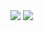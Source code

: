 <img src="https://capsule-render.vercel.app/api?&type=waving&color=32B6FF80&section=header&reversal=true&height=300&text=Hope%20Hero-nl-&fontColor=4B6F9F&desc=%20Robooot%20&animation=twinkling">


<img src="https://capsule-render.vercel.app/api?&type=waving&color=32B6FF80&section=footer&reversal=true&height=200&text=Hope%20Hero-nl-&fontColor=4B6F9F&animation=blink">
